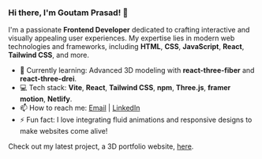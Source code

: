 ### Hi there, I'm Goutam Prasad! 👋

I'm a passionate **Frontend Developer** dedicated to crafting interactive and visually appealing user experiences.
My expertise lies in modern web technologies and frameworks, including **HTML**, **CSS**, **JavaScript**, **React**, **Tailwind CSS**, and more.

- 🌱 Currently learning: Advanced 3D modeling with **react-three-fiber** and **react-three-drei**.
- 💻 Tech stack: **Vite**, **React**, **Tailwind CSS**, **npm**, **Three.js**, **framer motion**, **Netlify**.
- 📫 How to reach me: [Email](mailto:goutam.prasas.2707@gmail.com) | [LinkedIn](...)
- ⚡ Fun fact: I love integrating fluid animations and responsive designs to make websites come alive!

Check out my latest project, a 3D portfolio website, [here](https://github.com/goutam-prasad-27/web-3d-portfolio).
